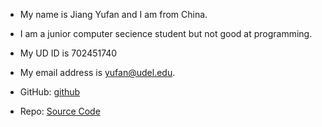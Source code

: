 - My name is Jiang Yufan and I am from China.

- I am a junior computer secience student but not good at programming.

- My UD ID is 702451740

- My email address is yufan@udel.edu.

- GitHub: [github](https://github.com/Yufan-lab/Yufanlab.github.io/)

- Repo: [Source Code](https://github.com/Yufan-lab/Yufanlab.github.io/edit/main/README.md)
